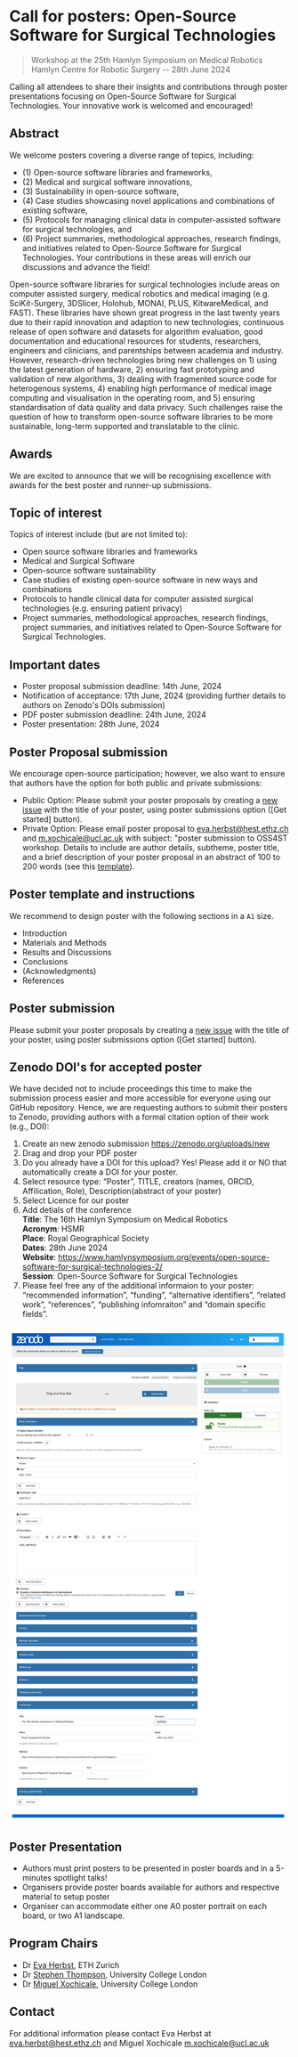 # Call for posters: Open-Source Software for Surgical Technologies
> Workshop at the 25th Hamlyn Symposium on Medical Robotics     
> Hamlyn Centre for Robotic Surgery -- 28th June 2024

Calling all attendees to share their insights and contributions through poster presentations focusing on Open-Source Software for Surgical Technologies. Your innovative work is welcomed and encouraged!

## Abstract
We welcome posters covering a diverse range of topics, including:
* (1) Open-source software libraries and frameworks, 
* (2) Medical and surgical software innovations,
* (3) Sustainability in open-source software,
* (4) Case studies showcasing novel applications and combinations of existing software,
* (5) Protocols for managing clinical data in computer-assisted software for surgical technologies, and 
* (6) Project summaries, methodological approaches, research findings, and initiatives related to Open-Source Software for Surgical Technologies.
Your contributions in these areas will enrich our discussions and advance the field!

Open-source software libraries for surgical technologies include areas on computer assisted surgery, medical robotics and medical imaging (e.g. SciKit-Surgery, 3DSlicer, Holohub, MONAI, PLUS, KitwareMedical, and FAST). These libraries have shown great progress in the last twenty years due to their rapid innovation and adaption to new technologies, continuous release of open software and datasets for algorithm evaluation, good documentation and educational resources for students, researchers, engineers and clinicians, and parentships between academia and industry. However, research-driven technologies bring new challenges on 1) using the latest generation of hardware, 2) ensuring fast prototyping and validation of new algorithms, 3) dealing with fragmented source code for heterogenous systems, 4) enabling high performance of medical image computing and visualisation in the operating room, and 5) ensuring standardisation of data quality and data privacy. Such challenges raise the question of how to transform open-source software libraries to be more sustainable, long-term supported and translatable to the clinic. 

## Awards
We are excited to announce that we will be recognising excellence with awards for the best poster and runner-up submissions. 

## Topic of interest
Topics of interest include (but are not limited to):
* Open source software libraries and frameworks
* Medical and Surgical Software
* Open-source software sustainability
* Case studies of existing open-source software in new ways and combinations
* Protocols to handle clinical data for computer assisted surgical technologies (e.g. ensuring patient privacy)
* Project summaries, methodological approaches, research findings, project summaries, and initiatives related to Open-Source Software for Surgical Technologies.

## Important dates
* Poster proposal submission deadline: 14th June, 2024 
* Notification of acceptance: 17th June, 2024 (providing further details to authors on Zenodo's DOIs submission)
* PDF poster submission deadline: 24th June, 2024
* Poster presentation: 28th June, 2024 

## Poster Proposal submission
We encourage open-source participation; however, we also want to ensure that authors have the option for both public and private submissions: 
* Public Option: Please submit your poster proposals by creating a [new issue](https://github.com/oss-for-surgtech/workshop-hamlyn2024/issues/new/choose) with the title of your poster, using poster submissions option ([Get started] button).
* Private Option: Please email poster proposal to eva.herbst@hest.ethz.ch and m.xochicale@ucl.ac.uk with subject: "poster submission to OSS4ST workshop. Details to include are author details, subtheme, poster title, and a brief description of your poster proposal in an abstract of 100 to 200 words (see this [template](https://github.com/oss-for-surgtech/workshop-hamlyn2024/blob/main/.github/ISSUE_TEMPLATE/poster_submission.md)).

## Poster template and instructions
We recommend to design poster with the following sections in a `A1` size. 
* Introduction
* Materials and Methods
* Results and Discussions
* Conclusions
* (Acknowledgments)
* References

## Poster submission
Please submit your poster proposals by creating a [new issue](https://github.com/oss-for-surgtech/workshop-hamlyn2024/issues/new/choose) with the title of your poster, using poster submissions option ([Get started] button).

## Zenodo DOI's for accepted poster
We have decided not to include proceedings this time to make the submission process easier and more accessible for everyone using our GitHub repository. 
Hence, we are requesting authors to submit their posters to Zenodo, providing authors with a formal citation option of their work (e.g., DOI):
1. Create an new zenodo submission https://zenodo.org/uploads/new 
2. Drag and drop your PDF poster 
3. Do you already have a DOI for this upload? Yes! Please add it or NO that automatically create a DOI for your poster.
4. Select resource type: “Poster”, TITLE, creators (names, ORCID, Affilication, Role), Description(abstract of your poster) 
5. Select Licence for our poster  
6. Add detials of the conference  
    **Title**: The 16th Hamlyn Symposium on Medical Robotics  
    **Acronym**: HSMR  
    **Place**:  Royal Geographical Society  
    **Dates**: 28th June 2024   
    **Website**: https://www.hamlynsymposium.org/events/open-source-software-for-surgical-technologies-2/   
    **Session**: Open-Source Software for Surgical Technologies
7. Please feel free any of the additional informaion to your poster: “recommended information”, “funding”, “alternative identifiers”, “related work”, “references”, “publishing infomraiton” and “domain specific fields”.

![fig](../figs/zenodo-poster-submission.png)
 

## Poster Presentation
* Authors must print posters to be presented in poster boards and in a 5-minutes spotlight talks!
* Organisers provide poster boards available for authors and respective material to setup poster
* Organiser can accommodate either one A0 poster portrait on each board, or two A1 landscape.

## Program Chairs
* Dr [Eva Herbst](https://evaherbst.github.io/personal_website/), ETH Zurich
* Dr [Stephen Thompson](https://scholar.google.com/citations?user=-rD4cJIAAAAJ&hl=en&oi=ao), University College London
* Dr [Miguel Xochicale](https://mxochicale.github.io/), University College London

## Contact 
For additional information please contact Eva Herbst at eva.herbst@hest.ethz.ch and Miguel Xochicale m.xochicale@ucl.ac.uk

